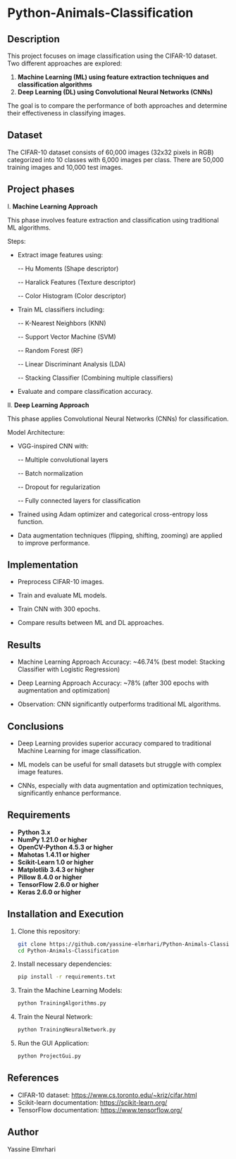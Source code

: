 # Python-Animals-Classification


## Description
This project focuses on image classification using the CIFAR-10 dataset. Two different approaches are explored:
1. **Machine Learning (ML) using feature extraction techniques and classification algorithms**
2. **Deep Learning (DL) using Convolutional Neural Networks (CNNs)**

The goal is to compare the performance of both approaches and determine their effectiveness in classifying images.


## Dataset
The CIFAR-10 dataset consists of 60,000 images (32x32 pixels in RGB) categorized into 10 classes with 6,000 images per class. There are 50,000 training images and 10,000 test images.


## Project phases
I. **Machine Learning Approach**

  This phase involves feature extraction and classification using traditional ML algorithms.
  
  Steps:
  
  - Extract image features using:
  
    -- Hu Moments (Shape descriptor)
  
    -- Haralick Features (Texture descriptor)
  
    -- Color Histogram (Color descriptor)
  
  - Train ML classifiers including:
  
    -- K-Nearest Neighbors (KNN)
  
    -- Support Vector Machine (SVM)
  
    -- Random Forest (RF)
  
    -- Linear Discriminant Analysis (LDA)
  
    -- Stacking Classifier (Combining multiple classifiers)
  
  - Evaluate and compare classification accuracy.

II. **Deep Learning Approach**

  This phase applies Convolutional Neural Networks (CNNs) for classification.
  
  Model Architecture:
  
  - VGG-inspired CNN with:
  
    -- Multiple convolutional layers
  
    -- Batch normalization
  
    -- Dropout for regularization
  
    -- Fully connected layers for classification
  
  - Trained using Adam optimizer and categorical cross-entropy loss function.
  
  - Data augmentation techniques (flipping, shifting, zooming) are applied to improve performance.


## Implementation

- Preprocess CIFAR-10 images.

- Train and evaluate ML models.

- Train CNN with 300 epochs.

- Compare results between ML and DL approaches.


## Results

- Machine Learning Approach Accuracy: ~46.74% (best model: Stacking Classifier with Logistic Regression)

- Deep Learning Approach Accuracy: ~78% (after 300 epochs with augmentation and optimization)

- Observation: CNN significantly outperforms traditional ML algorithms.


## Conclusions

- Deep Learning provides superior accuracy compared to traditional Machine Learning for image classification.

- ML models can be useful for small datasets but struggle with complex image features.

- CNNs, especially with data augmentation and optimization techniques, significantly enhance performance.

  
## Requirements
- **Python 3.x**
- **NumPy 1.21.0 or higher**
- **OpenCV-Python 4.5.3 or higher**
- **Mahotas 1.4.11 or higher**
- **Scikit-Learn 1.0 or higher**
- **Matplotlib 3.4.3 or higher**
- **Pillow 8.4.0 or higher**
- **TensorFlow 2.6.0 or higher**
- **Keras 2.6.0 or higher**


## Installation and Execution
1. Clone this repository:
   ```sh
   git clone https://github.com/yassine-elmrhari/Python-Animals-Classification.git
   cd Python-Animals-Classification
   ```
2. Install necessary dependencies:
   ```sh
   pip install -r requirements.txt
   ```
3. Train the Machine Learning Models:
   ```sh
   python TrainingAlgorithms.py
   ```
4. Train the Neural Network:
   ```sh
   python TrainingNeuralNetwork.py
   ```
5. Run the GUI Application:
   ```sh
   python ProjectGui.py
   ```


## References
- CIFAR-10 dataset: https://www.cs.toronto.edu/~kriz/cifar.html
- Scikit-learn documentation: https://scikit-learn.org/
- TensorFlow documentation: https://www.tensorflow.org/


## Author
Yassine Elmrhari
